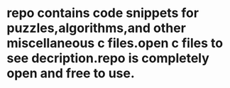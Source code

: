 # repo contains code snippets for puzzles,algorithms,and other miscellaneous c files.open c files to see decription.repo is completely open and free to use.

